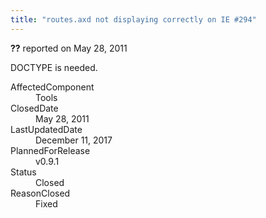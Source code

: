 ```yaml
---
title: "routes.axd not displaying correctly on IE #294"
---
```

<div class="issue-report"><div class="issue-header"><b>??</b> reported on <time datetime="2011-05-28T18:32:15.953-07:00">May 28, 2011</time></div><div class="issue-message" markdown="1">

DOCTYPE is needed.

</div><div class="issue-footer"><dl><dt>AffectedComponent</dt><dd>Tools</dd><dt>ClosedDate</dt><dd><time datetime="2011-05-28T18:32:28.45-07:00">May 28, 2011</time></dd><dt>LastUpdatedDate</dt><dd><time datetime="2017-12-11T02:15:56.247-08:00">December 11, 2017</time></dd><dt>PlannedForRelease</dt><dd>v0.9.1</dd><dt>Status</dt><dd>Closed</dd><dt>ReasonClosed</dt><dd>Fixed</dd></dl></div></div>